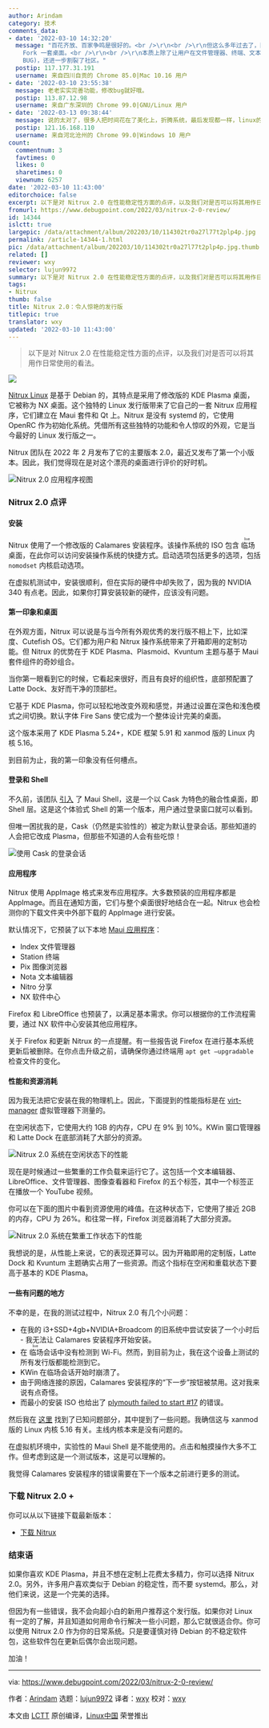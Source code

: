 ```yaml
---
author: Arindam
category: 技术
comments_data:
- date: '2022-03-10 14:32:20'
  message: "百花齐放、百家争鸣是很好的。<br />\r\n<br />\r\n但这么多年过去了，除了那几个元发行版，各发行版本质上就是各团队按自己的喜好增删改查几个包。再多一点就是
    Fork 一套桌面。<br />\r\n<br />\r\n本质上除了让用户在文件管理器、终端、文本编辑器……多了一个选择外，啥都没变 (哦不，还带来了一堆发行版专属
    BUG)，还进一步割裂了社区。"
  postip: 117.177.31.191
  username: 来自四川自贡的 Chrome 85.0|Mac 10.16 用户
- date: '2022-03-10 23:55:38'
  message: 老老实实完善功能，修改bug就好哦。
  postip: 113.87.12.98
  username: 来自广东深圳的 Chrome 99.0|GNU/Linux 用户
- date: '2022-03-13 09:38:44'
  message: 说的太对了，很多人把时间花在了美化上，折腾系统，最后发现都一样，linux的发行版，就那么几个能用的软件和服务，systemd谁也逃不过。如果不想用，还是freebsd好。
  postip: 121.16.168.110
  username: 来自河北沧州的 Chrome 99.0|Windows 10 用户
count:
  commentnum: 3
  favtimes: 0
  likes: 0
  sharetimes: 0
  viewnum: 6257
date: '2022-03-10 11:43:00'
editorchoice: false
excerpt: 以下是对 Nitrux 2.0 在性能稳定性方面的点评，以及我们对是否可以将其用作日常使用的看法。
fromurl: https://www.debugpoint.com/2022/03/nitrux-2-0-review/
id: 14344
islctt: true
largepic: /data/attachment/album/202203/10/114302tr0a27l77t2plp4p.jpg
permalink: /article-14344-1.html
pic: /data/attachment/album/202203/10/114302tr0a27l77t2plp4p.jpg.thumb.jpg
related: []
reviewer: wxy
selector: lujun9972
summary: 以下是对 Nitrux 2.0 在性能稳定性方面的点评，以及我们对是否可以将其用作日常使用的看法。
tags:
- Nitrux
thumb: false
title: Nitrux 2.0：令人惊艳的发行版
titlepic: true
translator: wxy
updated: '2022-03-10 11:43:00'
---
```



> 
> 以下是对 Nitrux 2.0 在性能稳定性方面的点评，以及我们对是否可以将其用作日常使用的看法。
> 
> 
> 


![](/data/attachment/album/202203/10/114302tr0a27l77t2plp4p.jpg)


[Nitrux Linux](https://nxos.org/) 是基于 Debian 的，其特点是采用了修改版的 KDE Plasma 桌面，它被称为 NX 桌面。这个独特的 Linux 发行版带来了它自己的一套 Nitrux 应用程序，它们建立在 Maui 套件和 Qt 上。Nitrux 是没有 systemd 的，它使用 OpenRC 作为初始化系统。凭借所有这些独特的功能和令人惊叹的外观，它是当今最好的 Linux 发行版之一。


Nitrux 团队在 2022 年 2 月发布了它的主要版本 2.0，最近又发布了第一个小版本。因此，我们觉得现在是对这个漂亮的桌面进行评价的好时机。


![Nitrux 2.0 应用程序视图](/data/attachment/album/202203/10/114309d4zo4yr84tcwo0e8.jpg)


### Nitrux 2.0 点评


#### 安装


Nitrux 使用了一个修改版的 Calamares 安装程序。该操作系统的 ISO 包含<ruby> 临场 <rt>  live </rt></ruby>桌面，在此你可以访问安装操作系统的快捷方式。启动选项包括更多的选项，包括 `nomodset` 内核启动选项。


在虚拟机测试中，安装很顺利，但在实际的硬件中却失败了，因为我的 NVIDIA 340 有点老。因此，如果你打算安装较新的硬件，应该没有问题。


#### 第一印象和桌面


在外观方面，Nitrux 可以说是与当今所有外观优秀的发行版不相上下，比如深度、Cutefish OS。它们都为用户和 Nitrux 操作系统带来了开箱即用的定制功能。但 Nitrux 的优势在于 KDE Plasma、Plasmoid、Kvuntum 主题与基于 Maui 套件组件的奇妙组合。


当你第一眼看到它的时候，它看起来很好，而且有良好的组织性，底部预配置了 Latte Dock、友好而干净的顶部栏。


它基于 KDE Plasma，你可以轻松地改变外观和感觉，并通过设置在深色和浅色模式之间切换。默认字体 Fire Sans 使它成为一个整体设计完美的桌面。


这个版本采用了 KDE Plasma 5.24+，KDE 框架 5.91 和 xanmod 版的 Linux 内核 5.16。


到目前为止，我的第一印象没有任何槽点。


#### 登录和 Shell


不久前，该团队 [引入](https://www.debugpoint.com/2022/01/maui-shell-first-look-1/) 了 Maui Shell，这是一个以 Cask 为特色的融合性桌面，即 Shell 层。这是这个体验式 Shell 的第一个版本，用户通过登录窗口就可以看到。


但唯一困扰我的是，Cask（仍然是实验性的）被定为默认登录会话。那些知道的人会把它改成 Plasma，但那些不知道的人会有些吃惊！


![使用 Cask 的登录会话](/data/attachment/album/202203/10/114309hts9i78m7yjgt9cg.jpg)


#### 应用程序


Nitrux 使用 AppImage 格式来发布应用程序。大多数预装的应用程序都是 AppImage。而且在通知方面，它们与整个桌面很好地结合在一起。Nitrux 也会检测你的下载文件夹中外部下载的 AppImage 进行安装。


默认情况下，它预装了以下本地 [Maui 应用程序](https://www.debugpoint.com/2022/03/top-nitrux-maui-applications/)：


* Index 文件管理器
* Station 终端
* Pix 图像浏览器
* Nota 文本编辑器
* Nitro 分享
* NX 软件中心


Firefox 和 LibreOffice 也预装了，以满足基本需求。你可以根据你的工作流程需要，通过 NX 软件中心安装其他应用程序。


关于 Firefox 和更新 Nitrux 的一点提醒。有一些报告说 Firefox 在进行基本系统更新后被删除。在你点击升级之前，请确保你通过终端用 `apt get —upgradable` 检查文件的变化。


#### 性能和资源消耗


因为我无法把它安装在我的物理机上。因此，下面提到的性能指标是在 [virt-manager](https://www.debugpoint.com/2020/11/virt-manager/) 虚拟管理器下测量的。


在空闲状态下，它使用大约 1GB 的内存，CPU 在 9% 到 10%。KWin 窗口管理器和 Latte Dock 在底部消耗了大部分的资源。


![Nitrux 2.0 系统在空闲状态下的性能](/data/attachment/album/202203/10/114309b5ddnk6lz66a6nuq.jpg)


现在是时候通过一些繁重的工作负载来运行它了。这包括一个文本编辑器、LibreOffice、文件管理器、图像查看器和 Firefox 的五个标签，其中一个标签正在播放一个 YouTube 视频。


你可以在下面的图片中看到资源使用的峰值。在这种状态下，它使用了接近 2GB 的内存，CPU 为 26%。和往常一样，Firefox 浏览器消耗了大部分资源。


![Nitrux 2.0 系统在繁重工作状态下的性能](/data/attachment/album/202203/10/114309pdopfodvtfe9spv9.jpg)


我想说的是，从性能上来说，它的表现还算可以。因为开箱即用的定制版，Latte Dock 和 Kvuntum 主题确实占用了一些资源。而这个指标在空闲和重载状态下要高于基本的 KDE Plasma。


#### 一些有问题的地方


不幸的是，在我的测试过程中，Nitrux 2.0 有几个小问题：


* 在我的 i3+SSD+4gb+NVIDIA+Broadcom 的旧系统中尝试安装了一个小时后 - 我无法让 Calamares 安装程序开始安装。
* 在<ruby> 临场 <rt>  live </rt></ruby>会话中没有检测到 Wi-Fi。然而，到目前为止，我在这个设备上测试的所有发行版都能检测到它。
* KWin 在临场会话开始时崩溃了。
* 由于网络连接的原因，Calamares 安装程序的“下一步”按钮被禁用。这对我来说有点奇怪。
* 而最小的安装 ISO 也给出了 [plymouth failed to start #17](https://github.com/Nitrux/nitrux-bug-tracker/issues/17) 的错误。


然后我在 [这里](https://nxos.org/known-issues/known-issues-nitrux-2-0-1/) 找到了已知问题部分，其中提到了一些问题。我确信这与 xanmod 版的 Linux 内核 5.16 有关。主线内核本来是没有问题的。


在虚拟机环境中，实验性的 Maui Shell 是不能使用的。点击和触摸操作大多不工作。但考虑到这是一个测试版本，这是可以理解的。


我觉得 Calamares 安装程序的错误需要在下一个版本之前进行更多的测试。


### 下载 Nitrux 2.0 +


你可以从以下链接下载最新版本：


* [下载 Nitrux](https://nxos.org/download/standard/)


### 结束语


如果你喜欢 KDE Plasma，并且不想在定制上花费太多精力，你可以选择 Nitrux 2.0。另外，许多用户喜欢类似于 Debian 的稳定性，而不要 systemd。那么，对他们来说，这是一个完美的选择。


但因为有一些错误，我不会向超小白的新用户推荐这个发行版。如果你对 Linux 有一定的了解，并且知道如何用命令行解决一些小问题，那么它就很适合你。你可以使用 Nitrux 2.0 作为你的日常系统。只是要谨慎对待 Debian 的不稳定软件包，这些软件包在更新后偶尔会出现问题。


加油！




---


via: <https://www.debugpoint.com/2022/03/nitrux-2-0-review/>


作者：[Arindam](https://www.debugpoint.com/author/admin1/) 选题：[lujun9972](https://github.com/lujun9972) 译者：[wxy](https://github.com/wxy) 校对：[wxy](https://github.com/wxy)


本文由 [LCTT](https://github.com/LCTT/TranslateProject) 原创编译，[Linux中国](https://linux.cn/) 荣誉推出